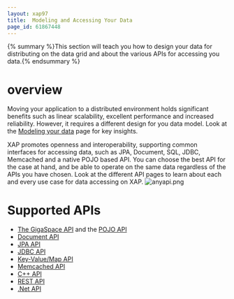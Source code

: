 ```yaml
---
layout: xap97
title:  Modeling and Accessing Your Data
page_id: 61867448
---
```


{% summary %}This section will teach you how to design your data for distributing on the data grid and about the various APIs for accessing you data.{% endsummary %}

# overview

Moving your application to a distributed environment holds significant benefits such as linear scalability, excellent performance and increased reliability. However, it requires a different design for you data model. Look at the [Modeling your data](./modeling-your-data.html) page for key insights.

XAP promotes openness and interoperability, supporting common interfaces for accessing data, such as JPA, Document, SQL, JDBC, Memcached and a native POJO based API. You can choose the best API for the case at hand, and be able to operate on the same data regardless of the APIs you have chosen. Look at the different API pages to learn about each and every use case for data accessing on XAP.
![anyapi.png](/attachment_files/anyapi.png)

# Supported APIs

- [The GigaSpace API](./the-gigaspace-interface.html) and the [POJO API](./pojo-support.html)
- [Document API](./document-api.html)
- [JPA API](./jpa-api.html)
- [JDBC API](./jdbc-driver.html)
- [Key-Value/Map API](./map-api.html)
- [Memcached API](./memcached-api.html)
- [C++ API](./xap-cpp.html)
- [REST API](./rest-api.html)
- [.Net API](XAP96NET:)
